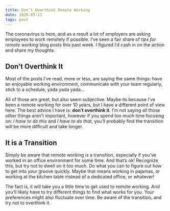 ```yaml
---
title: Don’t Overthink Remote Working
date: 2020-03-13
tags: post
---
```


The coronavirus is here, and as a result a lot of employers are asking employees to work remotely if possible. I’ve seen a fair share of _tips for remote working_ blog posts this past week. I figured I’d cash in on the action and share my thoughts.

## Don’t Overthink It
Most of the posts I’ve read, more or less, are saying the same things: have an enjoyable working environment, communicate with your team regularly, stick to a schedule, yada yada yada…

All of those are great, but also seem subjective. Maybe its because I’ve been a remote working for over 10 years, but I have a different  point of view here. The best advice I have is: **don’t overthink it**. I’m not saying all those other things aren’t important, however if you spend too much time focusing on: _I have to do this_ and _I have to do that_, you’ll probably find the transition will be more difficult and take longer.

## It is a Transition
Simply be aware that remote working _is_ a transition, especially if you’ve worked in an office environment for some time. And that’s ok! Recognize this, but try not to dwell on it too much. Do what you can to figure out how to get into _your_ groove quickly. Maybe that means working in pajamas, or working at the kitchen table instead of a dedicated office, or whatever!

The fact is, it will take you a little time to get used to remote working. And you’ll likely have to try different things to find what works for you. Your preferences might also fluctuate over time. Be aware of the transition, and try not to overthink it.
